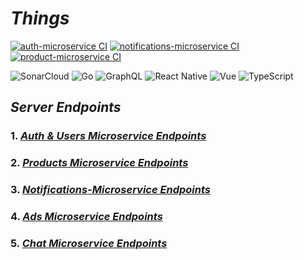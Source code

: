 # **_Things_**

[![auth-microservice CI](https://github.com/i-am-sergio/things/actions/workflows/auth-microservice.yml/badge.svg)](https://github.com/i-am-sergio/things/actions/workflows/auth-microservice.yml)
[![notifications-microservice CI](https://github.com/i-am-sergio/things/actions/workflows/notifications-microservice.yml/badge.svg)](https://github.com/i-am-sergio/things/actions/workflows/notifications-microservice.yml)
[![product-microservice CI](https://github.com/i-am-sergio/things/actions/workflows/product-microservice.yml/badge.svg)](https://github.com/i-am-sergio/things/actions/workflows/product-microservice.yml)

![SonarCloud](https://img.shields.io/badge/Sonar%20cloud-F3702A?style=for-the-badge&logo=sonarcloud&logoColor=white)
![Go](https://img.shields.io/badge/go-%2300ADD8.svg?style=for-the-badge&logo=go&logoColor=white)
![GraphQL](https://img.shields.io/badge/-GraphQL-E10098?style=for-the-badge&logo=graphql&logoColor=white)
![React Native](https://img.shields.io/badge/React_Native-20232A?style=for-the-badge&logo=react&logoColor=61DAFB)
![Vue](https://img.shields.io/badge/Vue.js-35495E?style=for-the-badge&logo=vue.js&logoColor=4FC08D)
![TypeScript](https://img.shields.io/badge/typescript-%23007ACC.svg?style=for-the-badge&logo=typescript&logoColor=white)

## **_Server Endpoints_**

### 1. **_[Auth & Users Microservice Endpoints](./auth-microservice/README.md)_**

### 2. **_[Products Microservice Endpoints](./product-microservice/README.md)_**

### 3. **_[Notifications-Microservice Endpoints](./notifications-microservice/README.md)_**

### 4. **_[Ads Microservice Endpoints](documentation.md)_**

### 5. **_[Chat Microservice Endpoints](documentation.md)_**
